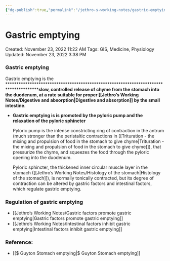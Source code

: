 ```yaml
---
{"dg-publish":true,"permalink":"/jethro-s-working-notes/gastric-emptying/","dgPassFrontmatter":true}
---
```



# Gastric emptying

Created: November 23, 2022 11:22 AM
Tags: GIS, Medicine, Physiology
Updated: November 23, 2022 3:38 PM

### Gastric emptying

Gastric emptying is the ****************************************************************************************slow, controlled release of chyme from the stomach into the duodenum, at a rate suitable for proper [[Jethro’s Working Notes/Digestive and absorption\|Digestive and absorption]] by the small intestine**.

- **Gastric emptying is is promoted by the pyloric pump and the relaxation of the pyloric sphincter**
    
    Pyloric pump is the intense constricting ring of contraction in the antrum (much stronger than the peristaltic contractions in [[Trituration - the mixing and propulsion of food in the stomach to give chyme\|Trituration - the mixing and propulsion of food in the stomach to give chyme]]), that pressurize the chyme, and squeezes the food through the pyloric opening into the duodenum.
    
    Pyloric sphincter, the thickened inner circular muscle layer in the stomach ([[Jethro’s Working Notes/Histology of the stomach\|Histology of the stomach]]), is normally tonically contracted, but its degree of contraction can be altered by gastric factors and intestinal factors, which regulate gastric emptying.
    

### Regulation of gastric emptying

- [[Jethro’s Working Notes/Gastric factors promote gastric emptying\|Gastric factors promote gastric emptying]]
- [[Jethro’s Working Notes/Intestinal factors inhibit gastric emptying\|Intestinal factors inhibit gastric emptying]]

### Reference:

- [[$ Guyton  Stomach emptying\|$ Guyton  Stomach emptying]]